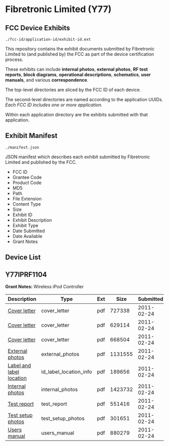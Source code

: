 # Fibretronic Limited (Y77)
## FCC Device Exhibits

```
./fcc-id/application-id/exhibit-id.ext
```

This repository contains the exhibit documents submitted by Fibretronic Limited to (and published by) the FCC as part of the device certification process.

These exhibits can include **internal photos**, **external photos**, **RF test reports**, **block diagrams**, **operational descriptions**, **schematics**, **user manuals**, and various **correspondence**.

The top-level directories are sliced by the FCC ID of each device.

The second-level directories are named according to the application UUIDs. *Each FCC ID includes one or more application.*

Within each application directory are the exhibits submitted with that application. 

## Exhibit Manifest

```
./manifest.json
```

JSON manifest which describes each exhibit submitted by Fibretronic Limited and published by the FCC.

- FCC ID
- Grantee Code
- Product Code
- MD5
- Path
- File Extension
- Content Type
- Size
- Exhibit ID
- Exhibit Description
- Exhibit Type
- Date Submitted
- Date Available
- Grant Notes

## Device List
## Y77IPRF1104
**Grant Notes:** Wireless iPod Controller

| Description | Type | Ext | Size | Submitted | Available |
| ----------- | ---- | --- | ---- | --------- | --------- |
| [Cover letter](Y77IPRF1104/9a1e6f698ac35dad5a043ef93f7bab69/1420779.pdf) | cover_letter | pdf | 727338 | 2011-02-24 | 2011-02-24 |
| [Cover letter](Y77IPRF1104/9a1e6f698ac35dad5a043ef93f7bab69/1420780.pdf) | cover_letter | pdf | 629114 | 2011-02-24 | 2011-02-24 |
| [Cover letter](Y77IPRF1104/9a1e6f698ac35dad5a043ef93f7bab69/1420781.pdf) | cover_letter | pdf | 668504 | 2011-02-24 | 2011-02-24 |
| [External photos](Y77IPRF1104/9a1e6f698ac35dad5a043ef93f7bab69/1420782.pdf) | external_photos | pdf | 1131555 | 2011-02-24 | 2011-02-24 |
| [Label and label location](Y77IPRF1104/9a1e6f698ac35dad5a043ef93f7bab69/1420783.pdf) | id_label_location_info | pdf | 189656 | 2011-02-24 | 2011-02-24 |
| [Internal photos](Y77IPRF1104/9a1e6f698ac35dad5a043ef93f7bab69/1420784.pdf) | internal_photos | pdf | 1423732 | 2011-02-24 | 2011-02-24 |
| [Test report](Y77IPRF1104/9a1e6f698ac35dad5a043ef93f7bab69/1420787.pdf) | test_report | pdf | 551416 | 2011-02-24 | 2011-02-24 |
| [Test setup photos](Y77IPRF1104/9a1e6f698ac35dad5a043ef93f7bab69/1420788.pdf) | test_setup_photos | pdf | 301651 | 2011-02-24 | 2011-02-24 |
| [Users manual](Y77IPRF1104/9a1e6f698ac35dad5a043ef93f7bab69/1420789.pdf) | users_manual | pdf | 880279 | 2011-02-24 | 2011-02-24 |
